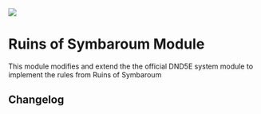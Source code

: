 <img src="https://img.shields.io/endpoint?url=https://foundryshields.com/version?url=https://raw.githubusercontent.com/dirusulixes/ros5e/master/module.json">

# Ruins of Symbaroum Module

This module modifies and extend the the official DND5E system module to implement the rules from Ruins of Symbaroum

## Changelog

